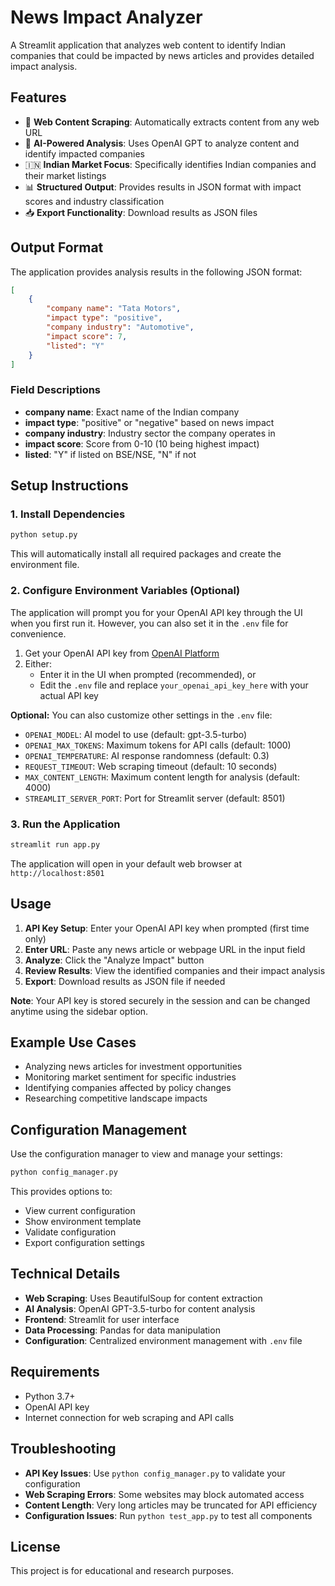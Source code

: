 # News Impact Analyzer

A Streamlit application that analyzes web content to identify Indian companies that could be impacted by news articles and provides detailed impact analysis.

## Features

- 🔗 **Web Content Scraping**: Automatically extracts content from any web URL
- 🤖 **AI-Powered Analysis**: Uses OpenAI GPT to analyze content and identify impacted companies
- 🇮🇳 **Indian Market Focus**: Specifically identifies Indian companies and their market listings
- 📊 **Structured Output**: Provides results in JSON format with impact scores and industry classification
- 📥 **Export Functionality**: Download results as JSON files

## Output Format

The application provides analysis results in the following JSON format:

```json
[
    {
        "company name": "Tata Motors",
        "impact type": "positive",
        "company industry": "Automotive",
        "impact score": 7,
        "listed": "Y"
    }
]
```

### Field Descriptions

- **company name**: Exact name of the Indian company
- **impact type**: "positive" or "negative" based on news impact
- **company industry**: Industry sector the company operates in
- **impact score**: Score from 0-10 (10 being highest impact)
- **listed**: "Y" if listed on BSE/NSE, "N" if not

## Setup Instructions

### 1. Install Dependencies

```bash
python setup.py
```

This will automatically install all required packages and create the environment file.

### 2. Configure Environment Variables (Optional)

The application will prompt you for your OpenAI API key through the UI when you first run it. However, you can also set it in the `.env` file for convenience.

1. Get your OpenAI API key from [OpenAI Platform](https://platform.openai.com/api-keys)
2. Either:
   - Enter it in the UI when prompted (recommended), or
   - Edit the `.env` file and replace `your_openai_api_key_here` with your actual API key

**Optional:** You can also customize other settings in the `.env` file:
- `OPENAI_MODEL`: AI model to use (default: gpt-3.5-turbo)
- `OPENAI_MAX_TOKENS`: Maximum tokens for API calls (default: 1000)
- `OPENAI_TEMPERATURE`: AI response randomness (default: 0.3)
- `REQUEST_TIMEOUT`: Web scraping timeout (default: 10 seconds)
- `MAX_CONTENT_LENGTH`: Maximum content length for analysis (default: 4000)
- `STREAMLIT_SERVER_PORT`: Port for Streamlit server (default: 8501)

### 3. Run the Application

```bash
streamlit run app.py
```

The application will open in your default web browser at `http://localhost:8501`

## Usage

1. **API Key Setup**: Enter your OpenAI API key when prompted (first time only)
2. **Enter URL**: Paste any news article or webpage URL in the input field
3. **Analyze**: Click the "Analyze Impact" button
4. **Review Results**: View the identified companies and their impact analysis
5. **Export**: Download results as JSON file if needed

**Note**: Your API key is stored securely in the session and can be changed anytime using the sidebar option.

## Example Use Cases

- Analyzing news articles for investment opportunities
- Monitoring market sentiment for specific industries
- Identifying companies affected by policy changes
- Researching competitive landscape impacts

## Configuration Management

Use the configuration manager to view and manage your settings:

```bash
python config_manager.py
```

This provides options to:
- View current configuration
- Show environment template
- Validate configuration
- Export configuration settings

## Technical Details

- **Web Scraping**: Uses BeautifulSoup for content extraction
- **AI Analysis**: OpenAI GPT-3.5-turbo for content analysis
- **Frontend**: Streamlit for user interface
- **Data Processing**: Pandas for data manipulation
- **Configuration**: Centralized environment management with `.env` file

## Requirements

- Python 3.7+
- OpenAI API key
- Internet connection for web scraping and API calls

## Troubleshooting

- **API Key Issues**: Use `python config_manager.py` to validate your configuration
- **Web Scraping Errors**: Some websites may block automated access
- **Content Length**: Very long articles may be truncated for API efficiency
- **Configuration Issues**: Run `python test_app.py` to test all components

## License

This project is for educational and research purposes. 